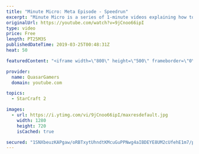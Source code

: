 ```yaml
---
title: "Minute Micro: Meta Episode - Speedrun"
excerpt: "Minute Micro is a series of 1-minute videos explaining how to perform common micro techniques. This episode is a speedrun of the first 40 episodes (39 levels) of the practice map.  twitch.tv/Quasarprintf"
originalUrl: https://youtube.com/watch?v=9jCnoo66ipI
type: video
price: Free
length: PT25M3S
publishedDateTime: 2019-03-25T00:48:31Z
heat: 50

featuredContent: "<iframe width=\"800\" height=\"500\" frameborder=\"0\" src=\"https://www.youtube.com/embed/9jCnoo66ipI\" allow=\"accelerometer; autoplay; encrypted-media; gyroscope; picture-in-picture\" allowfullscreen></iframe>"

provider:
  name: QuasarGamers
  domain: youtube.com

topics:
  - StarCraft 2

images:
  - url: https://i.ytimg.com/vi/9jCnoo66ipI/maxresdefault.jpg
    width: 1280
    height: 720
    isCached: true

secured: "1SNXbeuzKAPgaw/oRBTxytUhndtKMcuGuPPNwg4aIBDEYE8UM2cUfehE1m7/pUl9PpNXonq1NC5EmqLCY1BwItQD6tZzC626Vwe75ZVtk5cE85RDheOYZGtHEfn9WcCaYHS3pzX+OSaWOh+BXlAMI6+dHpyNgMhEciaX5Otah2nk7Am+PBeDDEl1GwVjDoTMK9wR+QrxLRyCVewLsuXUycETPIz4TqU94CpAeWrOQqjAqZLxK3B84K+QwatUArFTOR5IWiSbTxI/bBTUWeKZr5w98in//UPsmOPfSHiI0JrlJPdWvDVoBFidyqLtAymwxDn+xVYUQz3A61AXaIaNXaOADx1SdQq1SQxN/dBNPRPqKkK/kWATNoOvEmkCzgCY8cMkd5zZvi5SRfSkG0lfPlnuQtIxxuaJWOa8Greb968=;Uw/4XsdbbhLLP6qxoi9Qsw=="
---
```


